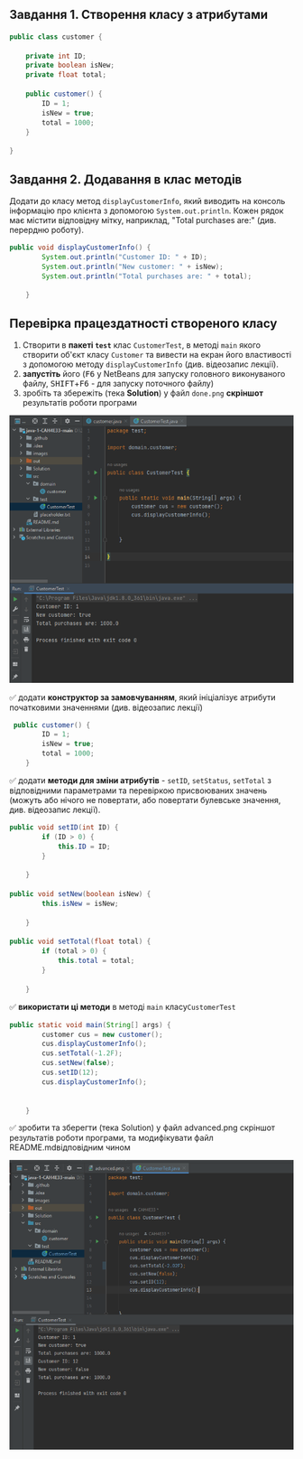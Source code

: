 ## Завдання 1. Створення класу з атрибутами

``` java
public class customer {
    
    private int ID;
    private boolean isNew;
    private float total;
    
    public customer() {
        ID = 1;
        isNew = true;
        total = 1000;
    }

}
```
## Завдання 2. Додавання в клас методів 

Додати до класу метод ````displayCustomerInfo````, який виводить на консоль інформацію про клієнта з допомогою ````System.out.println````. Кожен рядок має містити відповідну мітку, наприклад, "Total purchases are:" (див. перердню роботу).
``` java
public void displayCustomerInfo() {
        System.out.println("Customer ID: " + ID);
        System.out.println("New customer: " + isNew);
        System.out.println("Total purchases are: " + total);

    }
```
## Перевірка працездатності створеного класу

1. Створити в **пакеті ````test````** клас ````CustomerTest````, в методі ````main```` якого створити об'єкт класу ```` Сustomer ```` та вивести на екран його властивості з допомогою методу ````displayCustomerInfo```` (див. відеозапис лекції). 
2. **запустіть** його (<kbd>F6</kbd> у NetBeans для запуску головного виконуваного файлу, <kbd>SHIFT</kbd>+<kbd>F6</kbd> - для запуску поточного файлу)
3. зробіть та збережіть (тека **Solution**) у файл ````done.png```` **скріншот** результатів роботи програми 

![](Solution/done.png)



✅ додати **конструктор за замовчуванням**, який ініціалізує атрибути початковими значеннями (див. відеозапис лекції) 
``` java  
 public customer() {
        ID = 1;
        isNew = true;
        total = 1000;
    }
```
✅ додати **методи для зміни атрибутів** - ````setID````, ````setStatus````, ````setTotal```` з відповідними параметрами та перевіркою присвоюваних значень (можуть або нічого не повертати, або повертати булевське значення, див. відеозапис лекції). 
``` java
public void setID(int ID) {
        if (ID > 0) {
            this.ID = ID;
        }

    }
    
public void setNew(boolean isNew) {
        this.isNew = isNew;

    }
    
public void setTotal(float total) {
        if (total > 0) {
            this.total = total;
        }

    }
```
✅ **використати ці методи** в методі ````main```` класу````CustomerTest````
``` java
public static void main(String[] args) {
        customer cus = new customer();
        cus.displayCustomerInfo();
        cus.setTotal(-1.2F);
        cus.setNew(false);
        cus.setID(12);
        cus.displayCustomerInfo();


    }
```
✅ зробити та зберегти (тека Solution) у файл advanced.png скріншот результатів роботи програми, та модифікувати файл README.mdвідповідним чином

![](Solution/Advanced.png)




